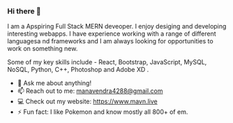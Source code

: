 ### Hi there 👋

I am a Apspiring Full Stack MERN deveoper. I enjoy desiging and developing interesting webapps. I have experience working with a range of different languagesa nd frameworks and I am always looking for opportunities to work on something new.

Some of my key skills include - React, Bootstrap, JavaScript, MySQL, NoSQL, Python, C++, Photoshop and Adobe XD .

<!--
**manavendrasen/manavendrasen** is a ✨ _special_ ✨ repository because its `README.md` (this file) appears on your GitHub profile.
-->

- 💬 Ask me about anything!
- 📫 Reach out to me: manavendra4288@gmail.com
- 💻 Check out my website: https://www.mavn.live
- ⚡ Fun fact: I like Pokemon and know mostly all 800+ of em.

